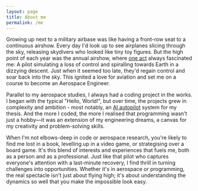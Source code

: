```yaml
---
layout: page
title: About me
permalink: /me
---
```

Growing up next to a military airbase was like having a front-row seat to a continuous airshow. Every day I'd look up to see airplanes slicing through the sky, releasing skydivers who looked like tiny toy figures. But the high point of each year was the annual airshow, where [one act](https://youtu.be/r5s6qrj3RLE?si=DYOu-OrdxxjVWbqw&t=78) always fascinated me: A pilot simulating a loss of control and spiralling towards Earth in a dizzying descent. Just when it seemed too late, they'd regain control and soar back into the sky. This ignited a love for aviation and set me on a course to become an Aerospace Engineer.

Parallel to my aerospace studies, I always had a coding project in the works. I began with the typical "Hello, World!", but over time, the projects grew in complexity and ambition - most notably, an [AI autopilot](https://repository.tudelft.nl/islandora/object/uuid%3A10f5fa68-f934-414a-9067-988f51f098cb?collection=education) system for my thesis. And the more I coded, the more I realised that programming wasn't just a hobby—it was an extension of my engineering dreams, a canvas for my creativity and problem-solving skills.

When I'm not elbows-deep in code or aerospace research, you're likely to find me lost in a book, levelling up in a video game, or strategising over a board game. It's this blend of interests and experiences that fuels me, both as a person and as a professional. Just like that pilot who captures everyone's attention with a last-minute recovery, I find thrill in turning challenges into opportunities. Whether it's in aerospace or programming, the real spectacle isn't just about flying high; it's about understanding the dynamics so well that you make the impossible look easy.